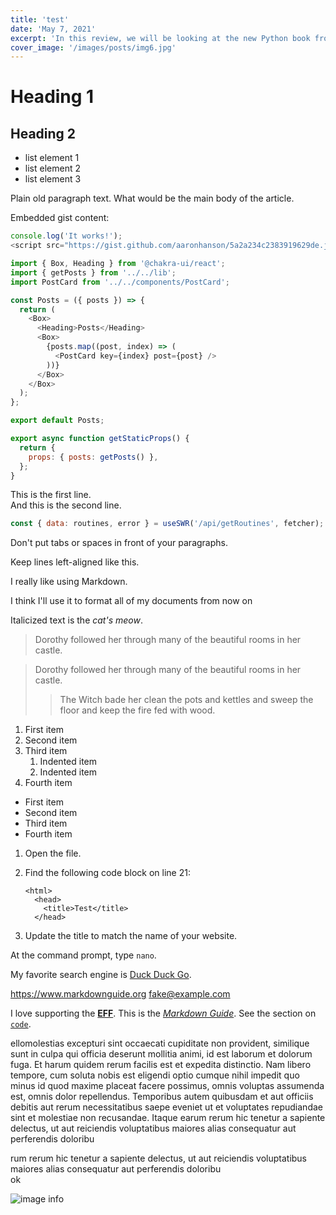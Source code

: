 ```yaml
---
title: 'test'
date: 'May 7, 2021'
excerpt: 'In this review, we will be looking at the new Python book from Oriley'
cover_image: '/images/posts/img6.jpg'
---
```


# Heading 1

## Heading 2

- list element 1
- list element 2
- list element 3

Plain old paragraph text. What would be the main body of the article.

Embedded gist content:

```js
console.log('It works!');
<script src="https://gist.github.com/aaronhanson/5a2a234c2383919629de.js"></script>;
```

```js
import { Box, Heading } from '@chakra-ui/react';
import { getPosts } from '../../lib';
import PostCard from '../../components/PostCard';

const Posts = ({ posts }) => {
  return (
    <Box>
      <Heading>Posts</Heading>
      <Box>
        {posts.map((post, index) => (
          <PostCard key={index} post={post} />
        ))}
      </Box>
    </Box>
  );
};

export default Posts;

export async function getStaticProps() {
  return {
    props: { posts: getPosts() },
  };
}
```

This is the first line.  
And this is the second line.

```js
const { data: routines, error } = useSWR('/api/getRoutines', fetcher);
```

Don't put tabs or spaces in front of your paragraphs.

Keep lines left-aligned like this.

I really like using Markdown.

I think I'll use it to format all of my documents from now on

Italicized text is the _cat's meow_.

> Dorothy followed her through many of the beautiful rooms in her castle.

> Dorothy followed her through many of the beautiful rooms in her castle.
>
> > The Witch bade her clean the pots and kettles and sweep the floor and keep the fire fed with wood.

1. First item
2. Second item
3. Third item
   1. Indented item
   2. Indented item
4. Fourth item

- First item
- Second item
- Third item
- Fourth item

1.  Open the file.
2.  Find the following code block on line 21:

        <html>
          <head>
            <title>Test</title>
          </head>

3.  Update the title to match the name of your website.

At the command prompt, type `nano`.

My favorite search engine is [Duck Duck Go](https://duckduckgo.com).

<https://www.markdownguide.org>
<fake@example.com>

I love supporting the **[EFF](https://eff.org)**.
This is the _[Markdown Guide](https://www.markdownguide.org)_.
See the section on [`code`](#code).

ellomolestias excepturi sint occaecati cupiditate non provident, similique sunt in culpa qui officia deserunt mollitia animi, id est laborum et dolorum fuga. Et harum quidem rerum facilis est et expedita distinctio. Nam libero tempore, cum soluta nobis est eligendi optio cumque nihil impedit quo minus id quod maxime placeat facere possimus, omnis voluptas assumenda est, omnis dolor repellendus. Temporibus autem quibusdam et aut officiis debitis aut rerum necessitatibus saepe eveniet ut et voluptates repudiandae sint et molestiae non recusandae. Itaque earum rerum hic tenetur a sapiente delectus, ut aut reiciendis voluptatibus maiores alias consequatur aut perferendis doloribu

rum rerum hic tenetur a sapiente delectus, ut aut reiciendis voluptatibus maiores alias consequatur aut perferendis doloribu  
ok

![image info](/original.jpg)

